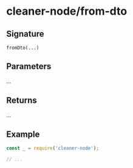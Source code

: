# cleaner-node/from-dto

## Signature

`fromDto(...)`

## Parameters

...

## Returns

...

## Example

```javascript
const _ = require('cleaner-node');

// ...
```
